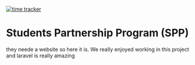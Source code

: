 [![time tracker](https://wakatime.com/badge/github/i3asm/sppwebsite.svg)](https://wakatime.com/badge/github/i3asm/sppwebsite)

# Students Partnership Program (SPP)

they neede a website so here it is. We really enjoyed working in this project and laravel is really amazing
